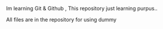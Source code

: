 Im learning Git & Github , This repository just learning purpus.. 

All files are in the repository for using dummy